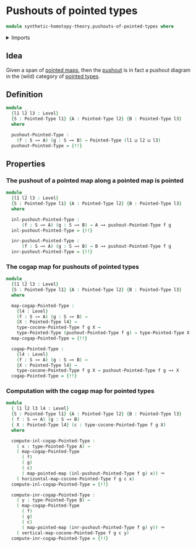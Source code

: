 # Pushouts of pointed types

```agda
module synthetic-homotopy-theory.pushouts-of-pointed-types where
```

<details><summary>Imports</summary>

```agda
open import foundation.action-on-identifications-functions
open import foundation.dependent-pair-types
open import foundation.identity-types
open import foundation.universe-levels

open import structured-types.pointed-maps
open import structured-types.pointed-types

open import synthetic-homotopy-theory.cocones-under-spans-of-pointed-types
open import synthetic-homotopy-theory.pushouts
```

</details>

## Idea

Given a span of [pointed maps](structured-types.pointed-maps.md), then the
[pushout](synthetic-homotopy-theory.pushouts.md) is in fact a pushout diagram in
the (wild) category of [pointed types](structured-types.pointed-types.md).

## Definition

```agda
module _
  {l1 l2 l3 : Level}
  {S : Pointed-Type l1} {A : Pointed-Type l2} {B : Pointed-Type l3}
  where

  pushout-Pointed-Type :
    (f : S →∗ A) (g : S →∗ B) → Pointed-Type (l1 ⊔ l2 ⊔ l3)
  pushout-Pointed-Type = {!!}
```

## Properties

### The pushout of a pointed map along a pointed map is pointed

```agda
module _
  {l1 l2 l3 : Level}
  {S : Pointed-Type l1} {A : Pointed-Type l2} {B : Pointed-Type l3}
  where

  inl-pushout-Pointed-Type :
      (f : S →∗ A) (g : S →∗ B) → A →∗ pushout-Pointed-Type f g
  inl-pushout-Pointed-Type = {!!}

  inr-pushout-Pointed-Type :
      (f : S →∗ A) (g : S →∗ B) → B →∗ pushout-Pointed-Type f g
  inr-pushout-Pointed-Type = {!!}
```

### The cogap map for pushouts of pointed types

```agda
module _
  {l1 l2 l3 : Level}
  {S : Pointed-Type l1} {A : Pointed-Type l2} {B : Pointed-Type l3}
  where

  map-cogap-Pointed-Type :
    {l4 : Level}
    (f : S →∗ A) (g : S →∗ B) →
    {X : Pointed-Type l4} →
    type-cocone-Pointed-Type f g X →
    type-Pointed-Type (pushout-Pointed-Type f g) → type-Pointed-Type X
  map-cogap-Pointed-Type = {!!}

  cogap-Pointed-Type :
    {l4 : Level}
    (f : S →∗ A) (g : S →∗ B) →
    {X : Pointed-Type l4} →
    type-cocone-Pointed-Type f g X → pushout-Pointed-Type f g →∗ X
  cogap-Pointed-Type = {!!}
```

### Computation with the cogap map for pointed types

```agda
module _
  { l1 l2 l3 l4 : Level}
  {S : Pointed-Type l1} {A : Pointed-Type l2} {B : Pointed-Type l3}
  ( f : S →∗ A) (g : S →∗ B)
  { X : Pointed-Type l4} (c : type-cocone-Pointed-Type f g X)
  where

  compute-inl-cogap-Pointed-Type :
    ( x : type-Pointed-Type A) →
    ( map-cogap-Pointed-Type
      ( f)
      ( g)
      ( c)
      ( map-pointed-map (inl-pushout-Pointed-Type f g) x)) ＝
    ( horizontal-map-cocone-Pointed-Type f g c x)
  compute-inl-cogap-Pointed-Type = {!!}

  compute-inr-cogap-Pointed-Type :
    ( y : type-Pointed-Type B) →
    ( map-cogap-Pointed-Type
      ( f)
      ( g)
      ( c)
      ( map-pointed-map (inr-pushout-Pointed-Type f g) y)) ＝
    ( vertical-map-cocone-Pointed-Type f g c y)
  compute-inr-cogap-Pointed-Type = {!!}
```

